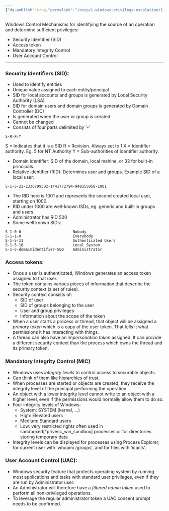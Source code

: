 ```yaml
---
{"dg-publish":true,"permalink":"/oscp/i-windows-privilege-escalation/1-windows-access-control/","updated":"2024-01-05T11:35:02.531+01:00"}
---
```


Windows Control Mechanisms for identifying the source of an operation and determine sufficient privileges:
- Security Identifier (SID)
- Access token
- Mandatory Integrity Control
- User Account Control

-----------

### Security Identifiers (SID):
- Used to identify entities
- Unique value assigned to each entity/principal
- SID for local accounts and groups is generated by Local Security Authority (LSA)
- SID for domain users and domain groups is generated by Domain Controller (DC)
- Is generated when the user or group is created
- Cannot be changed
- Consists of four parts delimited by '-'
```
S-R-X-Y
```
S = Indicates that it is a SID
R = Revision. Always set to 1
X = Identifier authority. Eg. 5 for NT Authority
Y = Sub-authorities of identifier authority.
- Domain identifier: SID of the domain, local mahine, or 32 for built-in principals.
- Relative identifier (RID): Determines user and groups.
Example SID of a local user:
```
S-1-5-21-1336799502-1441772794-948155058-1001
```
- The RID here is 1001 and represents the second created local user, starting on 1000
- RID under 1000 are well-known ISDs, eg. generic and built-in groups and users.
- Administrator has RID 500
- Some well known SIDs:
```
S-1-0-0                       Nobody        
S-1-1-0	                      Everybody
S-1-5-11                      Authenticated Users
S-1-5-18                      Local System
S-1-5-domainidentifier-500    Administrator
```

### Access tokens:
- Once a user is authenticated, Windows generates an access token assigned to that user.
- The token contains various pieces of information that describe the security context (a set of rules).
- Security context consists of:
	- SID of user
	- SID of groups belonging to the user
	- User and group privileges
	- Information about the scope of the token
- When a user starts a process or thread, that object will be assigned a *primary token* which is a copy of the user token. That tells it what permissions it has interacting with things.
- A thread can also have an *impersonation token* assigned. It can provide a different security context than the process which owns the thread and its primary token.

### Mandatory Integrity Control (MIC)
- Windows uses *integrity levels* to control access to securable objects.
- Can think of them like hierarchies of trust.
- When processes are started or objects are created, they receive the integrity level of the principal performing the operation.
- An object with a lower integrity level cannot write to an object with a higher level, even if the permissions would normally allow them to do so.
- Four integrity levels of Windows:
	- System: SYSTEM (kernel, ...)
	- High: Elevated users
	- Medium: Standard users
	- Low: very restricted rights often used in sandboxed\[^privesc_win_sandbox] processes or for directories storing temporary data
- Integrity levels can be displayed for processes using Process Explorer, for current user with 'whoami /groups', and for files with 'icacls'.

### User Account Control (UAC):
- Windows security feature that protects operating system by running most applications and tasks with standard user privileges, even if they are run by Administrator user.
- An Administrator will therefore have a *filtered admin token* used to perform all non-privileged operations.
- To leverage the regular administrator token a UAC consent prompt needs to be confirmed.

